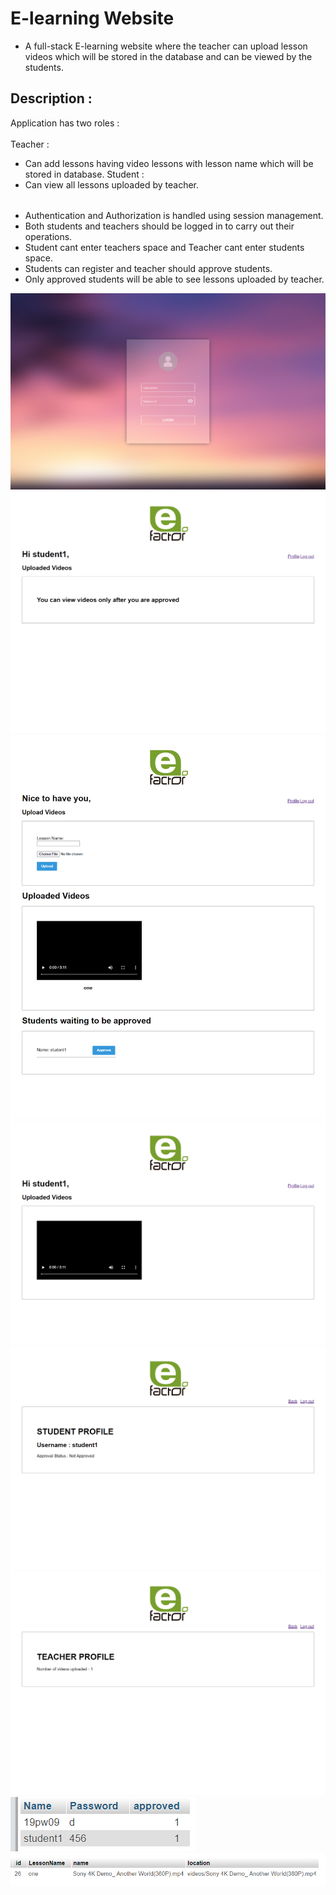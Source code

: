 # E-learning Website
* A full-stack E-learning website where the teacher can upload lesson videos which will be stored in the database and can be viewed by the students.
## Description :
Application has two roles :<br><br>
Teacher :
* Can add lessons having video lessons with lesson name which will be stored in database.
Student : 
* Can view all lessons uploaded by teacher.
######
* Authentication and Authorization is handled using session management.
* Both students and teachers  should be logged in to carry out their operations.
* Student cant enter teachers space and Teacher cant enter students space.
* Students can register and teacher should approve students.
* Only approved students will be able to see lessons uploaded by teacher.

![login](/images/login.png)
![student](/images/student.png)
![teacher](/images/teacher.png)
![student1](/images/student1.png)
![profile](/images/profile.png)
![profile1](/images/profile1.png)
![accounts](/images/accounts.png)
![videos](/images/videos.png)
